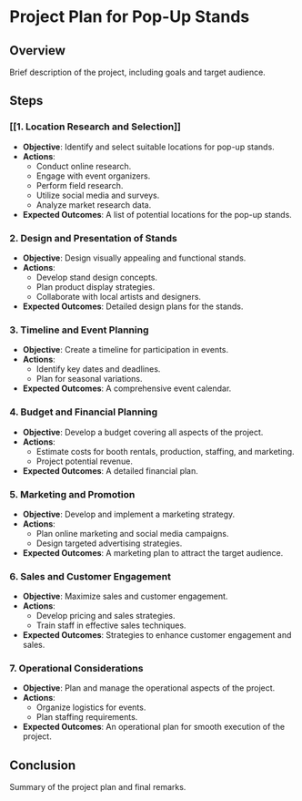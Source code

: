 # Project Plan for Pop-Up Stands

## Overview
Brief description of the project, including goals and target audience.

## Steps

### [[1. Location Research and Selection]]
- **Objective**: Identify and select suitable locations for pop-up stands.
- **Actions**:
  - Conduct online research.
  - Engage with event organizers.
  - Perform field research.
  - Utilize social media and surveys.
  - Analyze market research data.
- **Expected Outcomes**: A list of potential locations for the pop-up stands.

### 2. Design and Presentation of Stands
- **Objective**: Design visually appealing and functional stands.
- **Actions**:
  - Develop stand design concepts.
  - Plan product display strategies.
  - Collaborate with local artists and designers.
- **Expected Outcomes**: Detailed design plans for the stands.

### 3. Timeline and Event Planning
- **Objective**: Create a timeline for participation in events.
- **Actions**:
  - Identify key dates and deadlines.
  - Plan for seasonal variations.
- **Expected Outcomes**: A comprehensive event calendar.

### 4. Budget and Financial Planning
- **Objective**: Develop a budget covering all aspects of the project.
- **Actions**:
  - Estimate costs for booth rentals, production, staffing, and marketing.
  - Project potential revenue.
- **Expected Outcomes**: A detailed financial plan.

### 5. Marketing and Promotion
- **Objective**: Develop and implement a marketing strategy.
- **Actions**:
  - Plan online marketing and social media campaigns.
  - Design targeted advertising strategies.
- **Expected Outcomes**: A marketing plan to attract the target audience.

### 6. Sales and Customer Engagement
- **Objective**: Maximize sales and customer engagement.
- **Actions**:
  - Develop pricing and sales strategies.
  - Train staff in effective sales techniques.
- **Expected Outcomes**: Strategies to enhance customer engagement and sales.

### 7. Operational Considerations
- **Objective**: Plan and manage the operational aspects of the project.
- **Actions**:
  - Organize logistics for events.
  - Plan staffing requirements.
- **Expected Outcomes**: An operational plan for smooth execution of the project.

## Conclusion
Summary of the project plan and final remarks.
